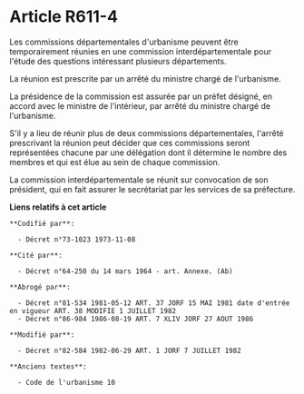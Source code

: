 # Article R611-4

Les commissions départementales d'urbanisme peuvent être temporairement réunies en une commission interdépartementale pour
l'étude des questions intéressant plusieurs départements.

La réunion est prescrite par un arrêté du ministre chargé de l'urbanisme.

La présidence de la commission est assurée par un préfet désigné, en accord avec le ministre de l'intérieur, par arrêté du
ministre chargé de l'urbanisme.

S'il y a lieu de réunir plus de deux commissions départementales, l'arrêté prescrivant la réunion peut décider que ces
commissions seront représentées chacune par une délégation dont il détermine le nombre des membres et qui est élue au sein de
chaque commission.

La commission interdépartementale se réunit sur convocation de son président, qui en fait assurer le secrétariat par les
services de sa préfecture.

**Liens relatifs à cet article**

	**Codifié par**:

	  - Décret n°73-1023 1973-11-08

	**Cité par**:

	  - Décret n°64-250 du 14 mars 1964 - art. Annexe. (Ab)

	**Abrogé par**:

	  - Décret n°81-534 1981-05-12 ART. 37 JORF 15 MAI 1981 date d'entrée en vigueur ART. 38 MODIFIE 1 JUILLET 1982
	  - Décret n°86-984 1986-08-19 ART. 7 XLIV JORF 27 AOUT 1986

	**Modifié par**:

	  - Décret n°82-584 1982-06-29 ART. 1 JORF 7 JUILLET 1982

	**Anciens textes**:

	  - Code de l'urbanisme 10
